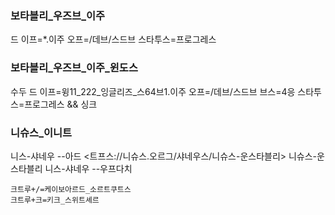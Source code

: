 ### 보타블리_우즈브_이주

드 이프=*.이주 오프=/데브/스드브 스타투스=프로그레스

### 보타블리_우즈브_이주_윈도스

수두 드 이프=윙11_222_잉글리즈_스64브1.이주 오프=/데브/스드브 브스=4응 스타투스=프로그레스 && 싱크

### 니슈스_이니트

니스-샤네우 --아드 <트프스://니슈스.오르그/샤네우스/니슈스-운스타블리> 니슈스-운스타블리
니스-샤네우 --우프다치

```트스트
크트루+/=케이보아르드_소르트쿠트스
크트루+크=키크_스위트셰르
```
